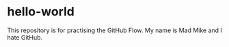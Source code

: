 # hello-world
This repository is for practising the GitHub Flow.
My name is Mad Mike and I hate GitHub.
